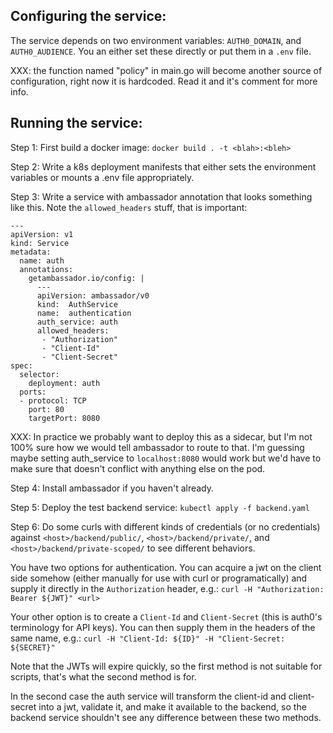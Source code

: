 
## Configuring the service:

The service depends on two environment variables: `AUTH0_DOMAIN`, and
`AUTH0_AUDIENCE`. You an either set these directly or put them in a
`.env` file.

XXX: the function named "policy" in main.go will become another source
of configuration, right now it is hardcoded. Read it and it's comment
for more info.

## Running the service:

Step 1: First build a docker image: `docker build . -t <blah>:<bleh>`

Step 2: Write a k8s deployment manifests that either sets the environment variables or
        mounts a .env file appropriately.

Step 3: Write a service with ambassador annotation that looks
        something like this. Note the `allowed_headers` stuff, that is
        important:

```
---
apiVersion: v1
kind: Service
metadata:
  name: auth
  annotations:
    getambassador.io/config: |
      ---
      apiVersion: ambassador/v0
      kind:  AuthService
      name:  authentication
      auth_service: auth
      allowed_headers:
       - "Authorization"
       - "Client-Id"
       - "Client-Secret"
spec:
  selector:
    deployment: auth
  ports:
  - protocol: TCP
    port: 80
    targetPort: 8080
```

XXX: In practice we probably want to deploy this as a sidecar, but I'm
not 100% sure how we would tell ambassador to route to that. I'm
guessing maybe setting auth_service to `localhost:8080` would work but
we'd have to make sure that doesn't conflict with anything else on the
pod.

Step 4: Install ambassador if you haven't already.

Step 5: Deploy the test backend service: `kubectl apply -f backend.yaml`

Step 6: Do some curls with different kinds of credentials (or no
credentials) against `<host>/backend/public/`,
`<host>/backend/private/`, and `<host>/backend/private-scoped/` to see
different behaviors.

You have two options for authentication. You can acquire a jwt on the
client side somehow (either manually for use with curl or
programatically) and supply it directly in the `Authorization` header,
e.g.: `curl -H "Authorization: Bearer ${JWT}" <url>`

Your other option is to create a `Client-Id` and `Client-Secret` (this
is auth0's terminology for API keys). You can then supply them in the
headers of the same name, e.g.: `curl -H "Client-Id: ${ID}" -H "Client-Secret: ${SECRET}"`

Note that the JWTs will expire quickly, so the first method is not
suitable for scripts, that's what the second method is for.

In the second case the auth service will transform the client-id and
client-secret into a jwt, validate it, and make it available to the
backend, so the backend service shouldn't see any difference between
these two methods.
